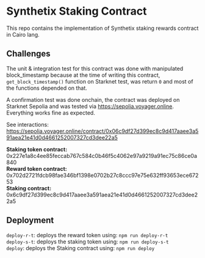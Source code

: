 # Synthetix Staking Contract
This repo contains the implementation of Synthetix staking rewards contract in Cairo lang.

## Challenges
The unit & integration test for this contract was done with manipulated block_timestamp because at the time of writing this contract, `get_block_timestamp()` function on Starknet test, was return `0` and most of the functions depended on that.

A confirmation test was done onchain, the contract was deployed on Starknet Sepolia and was tested via https://sepolia.voyager.online. Everything works fine as expected.

See interactions: https://sepolia.voyager.online/contract/0x06c9df27d399ec8c9d417aaee3a591aea21e41d0d4661252007327cd3dee22a5

<b>Staking token contract:</b> 0x227e1a8c4ee85feccab767c584c0b46f5c4062e97a9219a91ec75c86ce0a840 <br>
<b>Reward token contract:</b> 0x702d2721fdcb98fae346bf1398e0702b27c8ccc97e75e632ff93653ece67253 <br>
<b>Staking contract:</b> 0x6c9df27d399ec8c9d417aaee3a591aea21e41d0d4661252007327cd3dee22a5 <br>

## Deployment
`deploy-r-t`: deploys the reward token using: `npm run deploy-r-t` <br>
`deploy-s-t`: deploys the staking token using: `npm run deploy-s-t` <br>
`deploy`: deploys the Staking contract using: `npm run deploy` <br>